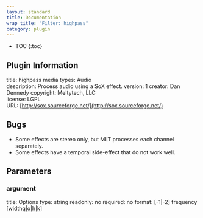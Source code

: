 ```yaml
---
layout: standard
title: Documentation
wrap_title: "Filter: highpass"
category: plugin
---
```

* TOC
{:toc}

## Plugin Information

title: highpass
media types:
Audio  
description: Process audio using a SoX effect.
version: 1
creator: Dan Dennedy
copyright: Meltytech, LLC  
license: LGPL  
URL: [http://sox.sourceforge.net/](http://sox.sourceforge.net/)  

## Bugs

* Some effects are stereo only, but MLT processes each channel separately.
* Some effects have a temporal side-effect that do not work well.


## Parameters

### argument

title: Options  type: string
readonly: no
required: no
format: [-1|-2] frequency [width[q|o|h|k](0.707q)]  

